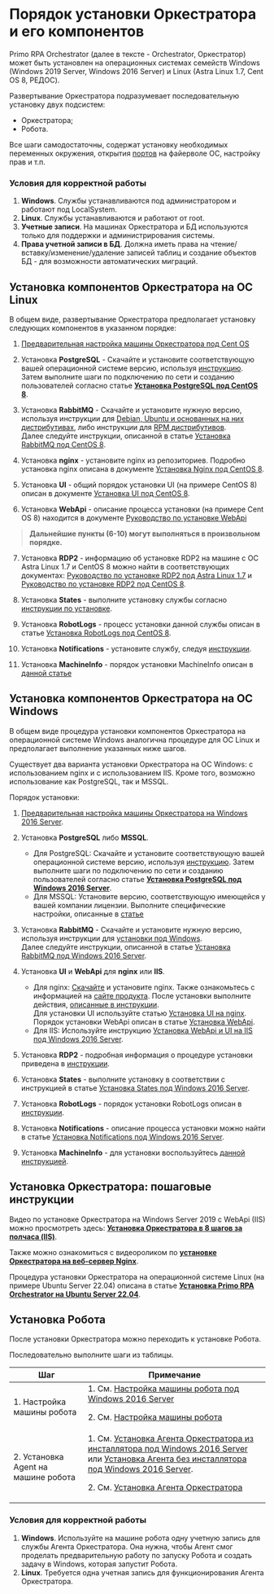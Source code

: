 # Порядок установки Оркестратора и его компонентов

Primo RPA Orchestrator (далее в тексте - Orchestrator, Оркестратор) может быть установлен на операционных системах семейств Windows (Windows 2019 Server, Windows 2016 Server) и Linux (Astra Linux 1.7, Cent OS 8, РЕДОС).

Развертывание Оркестратора подразумевает последовательную установку двух подсистем: 
* Оркестратора;
* Робота.

Все шаги самодостаточны, содержат установку необходимых переменных окружения, открытия [портов](../../orchestrator-new/install/install-ports.md) на файерволе ОС, настройку прав и т.п.

### Условия для корректной работы
1. **Windows**. Службы устанавливаются под администратором и работают под LocalSystem.
2. **Linux**. Службы устанавливаются и работают от root.
3. **Учетные записи**. На машинах Оркестратора и БД используются только для поддержки и администрирования системы.
4. **Права учетной записи в БД**. Должна иметь права на чтение/вставку/изменение/удаление записей таблиц и создание объектов БД - для возможности автоматических миграций.


## Установка компонентов Оркестратора на ОС Linux

В общем виде, развертывание Оркестратора предполагает установку следующих компонентов в указанном порядке:

1. [Предварительная настройка машины Оркестратора под Cent OS](../../../orchestrator-new/install/linux/setting-up-machines-linux/presetting-orch-machine-linux.md)

2. Установка **PostgreSQL** - Скачайте и установите соответствующую вашей операционной системе версию, используя [инструкцию](https://www.postgresql.org/download/). Затем выполните шаги по подключению по сети и созданию пользователей согласно статье [**Установка PostgreSQL под CentOS 8**](../../../orchestrator-new/install/linux/centos/postgres-centos.md).

3. Установка **RabbitMQ** - Скачайте и установите нужную версию, используя инструкции для [Debian, Ubuntu и основанных на них дистрибутивах](https://www.rabbitmq.com/docs/install-debian), либо инструкции для [RPM дистрибутивов](https://www.rabbitmq.com/docs/install-rpm).  
Далее следуйте инструкции, описанной в статье [Установка RabbitMQ под CentOS 8](../../../orchestrator-new/install/linux/centos/rabbitmq-centos.md).

4. Установка **nginx** - установите nginx из репозиториев. Подробно установка nginx описана в документе [Установка Nginx под CentOS 8](../../../orchestrator-new/install/linux/centos/nginx-centos.md).

5. Установка **UI** - общий порядок установки UI (на примере CentOS 8) описан в документе [Установка UI под CentOS 8](../../../orchestrator-new/install/linux/centos/ui-centos.md).

6. Установка **WebApi** - описание процесса установки (на примере Cеnt OS 8) находится в документе [Руководство по установке WebApi](../../../rchestrator-new/install/linux/centos/webapi-centos.md)

> **Дальнейшие пункты (6-10) могут выполняться в произвольном порядке.**

7. Установка **RDP2** - информацию об установке RDP2 на машине с ОС Astra Linux 1.7 и CentOS 8 можно найти в соответствующих документах: [Руководство по установке RDP2 под Astra Linux 1.7](../../../orchestrator-new/install/linux/astra/RDP2-astra.md) и [Руководство по установке RDP2 под CentOS 8](orchestrator-new/install/linux/centos/rdp2-centos.md).

8. Установка **States** - выполните установку службы согласно [инструкции по установке](../../../orchestrator-new/install/linux/centos/states-centos.md).

9. Установка **RobotLogs** - процесс установки данной службы описан в статье [Установка RobotLogs под CentOS 8](../../../orchestrator-new/install/linux/centos/robotlogs-centos.md).

10. Установка **Notifications** - установите службу, следуя [инструкции](../../../orchestrator-new/install/linux/centos/notifications-centos.md).

11. Установка **MachineInfo** - порядок установки MachineInfo описан в [данной статье](../../../orchestrator-new/install/linux/centos/machineinfo-centos.md)



## Установка компонентов Оркестратора на ОС Windows

В общем виде процедура установки компонентов Оркестратора на операционной системе Windows аналогична процедуре для ОС Linux и предполагает выполнение указанных ниже шагов.

Существует два варианта установки Оркестратора на ОС Windows: с использованием nginx и с использованием IIS. 
Кроме того, возможно использование как PostgreSQL, так и MSSQL.

Порядок установки:

1. [Предварительная настройка машины Оркестратора на Windows 2016 Server](../../../orchestrator-new/install/windows/setting-up-machines-win/presetting-orch-machine-win.md).

2. Установка **PostgreSQL** либо **MSSQL**. 
    * Для PostgreSQL: Скачайте и установите соответствующую вашей операционной системе версию, используя [инструкцию](https://www.postgresql.org/download/). Затем выполните шаги по подключению по сети и созданию пользователей согласно статье [**Установка PostgreSQL под Windows 2016 Server**](../../orchestrator-new/install/windows/postgres-windows.md).
    * Для MSSQL: Установите версию, соответствующую имеющейся у вашей компании лицензии. Выполните специфические настройки, описанные в [статье](../../orchestrator-new/install/windows/mssql-windows.md)  

3. Установка **RabbitMQ** - Скачайте и установите нужную версию, используя инструкции для [установки под Windows](https://www.rabbitmq.com/docs/install-windows).  
Далее следуйте инструкции, описанной в статье [Установка RabbitMQ под Windows 2016 Server](../../orchestrator-new/install/windows/rabbitmq-windows.md).

4. Установка **UI** и **WebApi** для **nginx** или **IIS**.
    * Для nginx: [Скачайте](https://nginx.org/ru/download.html) и установите nginx. Также ознакомьтесь с информацией на [сайте продукта](https://nginx.org/ru/docs/windows.html).
    После установки выполните действия, [описанные в инструкции](../../orchestrator-new/install/windows/nginx-windows.md).   
    Для установки UI используйте статью [Установка UI на nginx](../../orchestrator-new/install/windows/ui-nginx-windows.md).  
    Порядок установки WebApi описан в статье [Установка WebApi](../../orchestrator-new/install/windows/webapi-windows.md).  
    * Для IIS: Используйте инструкцию [Установка WebApi и UI на IIS под Windows 2016 Server](../../orchestrator-new/install/windows/webapi-ui-iis-windows.md).

5. Установка **RDP2** - подробная информация о процедуре установки приведена в [инструкции](../../orchestrator-new/install/windows/rdp2-windows.md).

6. Установка **States** - выполните установку в соответствии с инструкцией в статье [Установка States под Windows 2016 Server](../../orchestrator-new/install/windows/states-windows.md).

7. Установка **RobotLogs** - порядок установки RobotLogs описан в [инструкции](../../orchestrator-new/install/windows/robotlogs-windows.md).

8. Установка **Notifications** - описание процесса установки можно найти в статье [Установка Notifications под Windows 2016 Server](../../orchestrator-new/install/windows/notifications-windows.md).

9. Установка **MachineInfo** - для установки воспользуйтесь [данной инструкцией](../../orchestrator-new/install/windows/machineinfo-windows.md).


## Установка Оркестратора: пошаговые инструкции

Видео по установке Оркестратора на Windows Server 2019 с WebApi (IIS) можно просмотреть здесь:  [**Установка Оркестратора в 8 шагов за полчаса (IIS)**](https://rutube.ru/video/9bb248ccced157536cbf8af50b038012/).

Также можно ознакомиться с видеороликом по [**установке Оркестратора на веб-сервер Nginx**](https://rutube.ru/video/53ac25d2c3128bdd6cea7d055e88255b/).

Процедура установки Оркестратора на операционной системе Linux (на примере Ubuntu Server 22.04) описана в статье [**Установка Primo RPA Orchestrator на Ubuntu Server 22.04**](../../orchestrator-new/install/linux/install-on-ubuntu.md).


## Установка Робота

После установки Оркестратора можно переходить к установке Робота. 

Последовательно выполните шаги из таблицы.

| Шаг                                              | Примечание     |
| ------------------------------------------------ | -------------- |
| 1. Настройка машины робота                       | 1. См. [Настройка машины робота под Windows 2016 Server](../../orchestrator-new/install/windows/setting-up-machines-win/presetting-robot-machine-win.md) <p>2. См. [Настройка машины робота](../../../../orchestrator-new/install/linux/setting-up-machines-linux/presetting-robot-machine-linux.md) </p> |  
| 2. Установка Agent на машине робота              | 1. См. [Установка Агента Оркестратора из инсталлятора под Windows 2016 Server](../../../../orchestrator-new/install/windows/setting-up-machines-win/agentinstaller-win.md) или [Установка Агента без инсталлятора под Windows 2016 Server](../../../../orchestrator-new/install/windows/setting-up-machines-win/appendix-win.md). <p> 2. См. [Установка Агента Оркестратора](../../../../orchestrator-new/install/linux/setting-up-machines-linux/agentinstall.md) </p> |  

### Условия для корректной работы

1. **Windows**. Используйте на машине робота одну учетную запись для службы Агента Оркестратора. Она нужна, чтобы Агент смог проделать предварительную работу по запуску Робота и создать задачу в Windows, которая запустит Робота.
2. **Linux**. Требуется одна учетная запись для функционирования Агента Оркестратора.